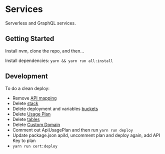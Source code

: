 # Services

Serverless and GraphQL services.

## Getting Started

Install nvm, clone the repo, and then...

Install dependencies: `yarn && yarn run all:install`  

## Development

To do a clean deploy:

- Remove [API mapping](https://us-west-2.console.aws.amazon.com/apigateway/home?region=us-west-2#/custom-domain-names/api.watchtowr.io)
- Delete [stack](https://us-west-2.console.aws.amazon.com/cloudformation/home?region=us-west-2#/stacks?filter=active&tab=events)
- Delete deployment and variables [buckets](https://console.aws.amazon.com/s3/home?region=us-west-2)
- Delete [Usage Plan](https://us-west-2.console.aws.amazon.com/apigateway/home?region=us-west-2#/usage-plans/)
- Delete [tables](https://us-west-2.console.aws.amazon.com/dynamodb/home?region=us-west-2)
- Delete [Custom Domain](https://us-west-2.console.aws.amazon.com/apigateway/home?region=us-west-2#/custom-domain-names)
- Comment out ApiUsagePlan and then run `yarn run deploy`
- Update package.json apiId, uncomment plan and deploy again, add API Key to plan
- `yarn run cert:deploy`
